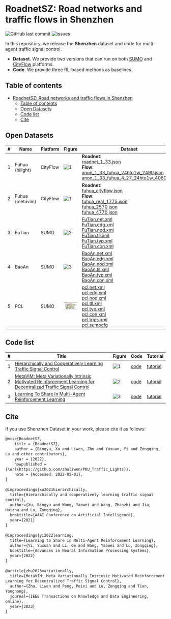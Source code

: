 # RoadnetSZ: Road networks and traffic flows in Shenzhen

![GitHub last commit](https://img.shields.io/github/last-commit/zhuliwen/RoadnetSZ) ![issues](https://img.shields.io/github/issues/zhuliwen/RoadnetSZ)

In this repository, we release the **Shenzhen** dataset and code for multi-agent traffic signal control.

- **Dataset**. We provide two versions that can run on both [SUMO](http://sumo.dlr.de/index.html) and [CityFlow](https://github.com/cityflow-project/CityFlow) platforms.
- **Code**. We provide three RL-based methods as baselines.

## Table of contents

- [RoadnetSZ: Road networks and traffic flows in Shenzhen](#roadnetsz-road-networks-and-traffic-flows-in-shenzhen)
  - [Table of contents](#table-of-contents)
  - [Open Datasets](#open-datasets)
  - [Code list](#code-list)
  - [Cite](#cite)

## Open Datasets

| #    | Name     | Platform | Figure                      | Dataset                                                      |
| ---- | -------- | -------- | --------------------------- | ------------------------------------------------------------ |
| 1    | Fuhua (hilight)      | CityFlow | ![1](./img/fuhua2.png)      | **Roadnet**:<br> [roadnet_1_33.json](./data_cityflow/roadnet_1_33.json) <br>**Flow**:<br>[anon_1_33_fuhua_24hto1w_2490.json](./data_cityflow/anon_1_33_fuhua_24hto1w_2490.json)<br>[anon_1_33_fuhua_4_27_24hto1w_4089.json](./data_cityflow/anon_1_33_fuhua_4_27_24hto1w_4089.json)<br> |
| 2    | Fuhua (metavim)         | CityFlow | ![1](./img/fuhua.JPEG)      | **Roadnet**:<br> [fuhua_cityflow.json](./data_cityflow/fuhua_cityflow.json) <br>**Flow**:<br>[fuhua_real_1775.json](./data_cityflow/fuhua_real_1775.json)<br>[fuhua_2570.json](./data_cityflow/fuhua_2570.json)<br>[fuhua_4770.json](./data_cityflow/fuhua_4770.json) |
| 3    | FuTian         | SUMO     | ![2](./img/futian_sumo.jpg) | [FuTian.net.xml](./data_sumo/FuTian.net.xml)<br>[FuTian.edg.xml](./data_sumo/FuTian.edg.xml)<br>[FuTian.nod.xml](./data_sumo/FuTian.nod.xml)<br>[FuTian.tll.xml](./data_sumo/FuTian.tll.xml)<br>[FuTian.typ.xml](./data_sumo/FuTian.typ.xml)<br>[FuTian.con.xml](./data_sumo/FuTian.con.xml)<br> |
| 4    | BaoAn         | SUMO     | ![3](./img/baoan_sumo.jpg)  | [BaoAn.net.xml](./data_sumo/BaoAn.net.xml)<br>[BaoAn.edg.xml](./data_sumo/BaoAn.edg.xml)<br>[BaoAn.nod.xml](./data_sumo/BaoAn.nod.xml)<br>[BaoAn.tll.xml](./data_sumo/BaoAn.tll.xml)<br>[BaoAn.typ.xml](./data_sumo/BaoAn.typ.xml)<br>[BaoAn.con.xml](./data_sumo/BaoAn.con.xml)<br> |
| 5    | PCL         | SUMO     | ![3](./img/pcl.png)  | [pcl.net.xml](./data_sumo/pcl.net.xml)<br>[pcl.edg.xml](./data_sumo/pcl.edg.xml)<br>[pcl.nod.xml](./data_sumo/pcl.nod.xml)<br>[pcl.tll.xml](./data_sumo/pcl.tll.xml)<br>[pcl.typ.xml](./data_sumo/pcl.typ.xml)<br>[pcl.con.xml](./data_sumo/pcl.con.xml)<br>[pcl.trips.xml](./data_sumo/pcl.trips.xml)<br>[pcl.sumocfg](./data_sumo/pcl.sumocfg)<br> |

## Code list

| #    | Title                                                        | Figure                  | Code                   | Tutorial                             |
| ---- | ------------------------------------------------------------ | ----------------------- | ---------------------- | ------------------------------------ |
| 1    | [Hierarchically and Cooperatively Learning Traffic Signal Control](https://z0ngqing.github.io/paper/aaai-bingyu21.pdf) | ![1](./img/hilight.png) | [code](./code/HiLight) | [tutorial](./code/HiLight/README.md) |
| 2    | [MetaVIM: Meta Variationally Intrinsic Motivated Reinforcement Learning for Decentralized Traffic Signal Control](https://arxiv.org/pdf/2101.00746.pdf) | ![2](./img/metavim.png) | [code](./code/MetaVIM) | [tutorial](./code/MetaVIM/README.md)  |
| 3    | [Learning To Share In Multi-Agent Reinforcement Learning](https://openreview.net/pdf?id=awnQ2qTLSwn) | ![3](./img/ltos.png) | [code](./code/LToS)    | [tutorial](./code/LToS/README.md)    |




## Cite

If you use Shenzhen Dataset in your work, please cite it as follows:

```
@misc{RoadnetSZ,
	title = {RoadnetSZ},
	author = {Bingyu, Xu and Liwen, Zhu and Yuxuan, Yi and Zongqing, Lu and other contributors},
	year = {2022},
	howpublished = {\url{https://github.com/zhuliwen/PKU_Traffic_Lights}},
	note = {Accessed: 2022-05-01},
}

@inproceedings{xu2021hierarchically,
  title={Hierarchically and cooperatively learning traffic signal control},
  author={Xu, Bingyu and Wang, Yaowei and Wang, Zhaozhi and Jia, Huizhu and Lu, Zongqing},
  booktitle={AAAI Conference on Artificial Intelligence},
  year={2021}
}

@inproceedings{yi2022learning,
  title={Learning to Share in Multi-Agent Reinforcement Learning},
  author={Yi, Yuxuan and Li, Ge and Wang, Yaowei and Lu, Zongqing},
  booktitle={Advances in Neural Information Processing Systems},
  year={2022}
}

@article{zhu2023variationally,
  title={MetaVIM: Meta Variationally Intrinsic Motivated Reinforcement Learning for Decentralized Traffic Signal Control},
  author={Zhu, Liwen and Peng, Peixi and Lu, Zongqing and Tian, Yonghong},
  journal={IEEE Transactions on Knowledge and Data Engineering, online},
  year={2023}
}


```
